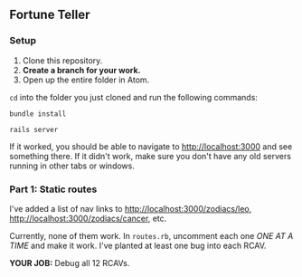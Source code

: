 ## Fortune Teller

### Setup

 1. Clone this repository.
 1. **Create a branch for your work.**
 1. Open up the entire folder in Atom.

`cd` into the folder you just cloned and run the following commands:

    bundle install

    rails server

If it worked, you should be able to navigate to [http://localhost:3000](http://localhost:3000) and see something there. If it didn't work, make sure you don't have any old servers running in other tabs or windows.

### Part 1: Static routes

I've added a list of nav links to [http://localhost:3000/zodiacs/leo](http://localhost:3000/zodiacs/leo), [http://localhost:3000/zodiacs/cancer](http://localhost:3000/zodiacs/cancer), etc.

Currently, none of them work. In `routes.rb`, uncomment each one *ONE AT A TIME* and make it work. I've planted at least one bug into each RCAV.

**YOUR JOB:** Debug all 12 RCAVs.
